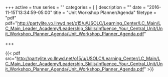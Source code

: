 +++
active = true
series = ""
categories = [
]
description = ""
date = "2016-11-15T13:34:59-05:00"
title = "Unit Workshop Planner/Agenda"
filetype = "pdf"
pdf="http://partylite.vo.llnwd.net/o15/u/USOLC/Learning_Center/LC_Main/LC_Main_Leader_Academy/Leadership_Skills/Influence_Your_Central_Unit/Unit_Workshop_Planner_Agenda/Unit_Workshop_Planner_Agenda.pdf"

+++

{{< pdf src="http://partylite.vo.llnwd.net/o15/u/USOLC/Learning_Center/LC_Main/LC_Main_Leader_Academy/Leadership_Skills/Influence_Your_Central_Unit/Unit_Workshop_Planner_Agenda/Unit_Workshop_Planner_Agenda.pdf" >}}
